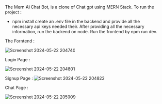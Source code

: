 The Mern Ai Chat Bot, is a clone of Chat gpt using MERN Stack.
To run the project :
- npm install 
create an .env file in the backend and provide all the necessary api keys needed their.
After providing all the necessary information, run the backend on node.
Run the frontend by npm run dev.


The Forntend :

![Screenshot 2024-05-22 204740](https://github.com/AtharvaDankhade/MERN-AI-CHATBOT/assets/134969000/82a16ff4-4035-4f5c-b4b8-24332ce820b2)

Login Page :

![Screenshot 2024-05-22 204801](https://github.com/AtharvaDankhade/MERN-AI-CHATBOT/assets/134969000/f9b3c5f2-c226-4c04-9f19-e5e04fe96921)

Signup Page :
![Screenshot 2024-05-22 204822](https://github.com/AtharvaDankhade/MERN-AI-CHATBOT/assets/134969000/722f4934-2d2d-421e-aab2-edd8e03e7890)

Chat Page :

![Screenshot 2024-05-22 205009](https://github.com/AtharvaDankhade/MERN-AI-CHATBOT/assets/134969000/9c6b755c-65a8-4181-a48e-89d468e7ccf3)


